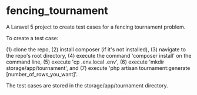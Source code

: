 # fencing_tournament
A Laravel 5 project to create test cases for a fencing tournament problem.

To create a test case:

  (1) clone the repo,
  (2) install composer (if it's not installed),
  (3) navigate to the repo's root directory,
  (4) execute the command 'composer install' on the command line,
  (5) execute 'cp .env.local .env',
  (6) execute 'mkdir storage/app/tournament', and
  (7) execute 'php artisan tournament:generate [number_of_rows_you_want]'.
  
The test cases are stored in the storage/app/tournament directory.
